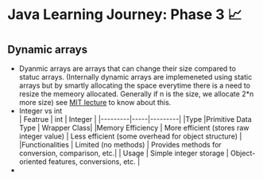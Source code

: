 # Java Learning Journey: Phase 3 📈

## Dynamic arrays
* Dyanmic arrays are arrays that can change their size compared to statuc arrays. (Internally dynamic arrays are implemeneted using static arrays but by smartly allocating the space everytime there is a need to resize the memeory allocated. Generally if n is the size, we allocate 2*n more size) see [MIT lecture](https://www.youtube.com/watch?v=CHhwJjR0mZA&list=PLUl4u3cNGP63EdVPNLG3ToM6LaEUuStEY&index=2) to know about this.
* Integer vs int <br/>
  | Featrue | int | Integer |
  |---------|-----|---------|
  |Type	    |Primitive Data Type	| Wrapper Class|
  |Memory Efficiency	| More efficient (stores raw integer value)	| Less efficient (some overhead for object  structure) |
  |Functionalities	| Limited (no methods)	| Provides methods for conversion, comparison, etc.|
  | Usage	| Simple integer storage	| Object-oriented features, conversions, etc. |
* 